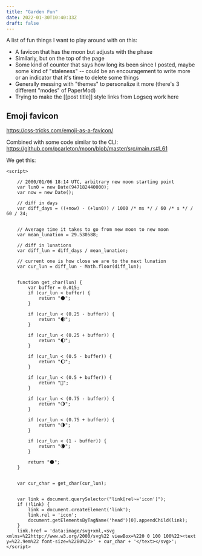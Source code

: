 ```yaml
---
title: "Garden Fun"
date: 2022-01-30T10:40:33Z
draft: false
---
```


A list of fun things I want to play around with on this:
- A favicon that has the moon but adjusts with the phase
- Similarly, but on the top of the page
- Some kind of counter that says how long its been since I posted, maybe some kind of "staleness" -- could be an encouragement to write more or an indicator that it's time to delete some things
- Generally messing with "themes" to personalize it more (there's 3 different "modes" of PaperMod)
- Trying to make the [[post title]] style links from Logseq work here



## Emoji favicon

https://css-tricks.com/emoji-as-a-favicon/

Combined with some code similar to the CLI:
https://github.com/pcarleton/moon/blob/master/src/main.rs#L61

We get this:

```
<script>

    // 2000/01/06 18:14 UTC, arbitrary new moon starting point
    var lun0 = new Date(947182440000);
    var now = new Date();

    // diff in days
    var diff_days = ((+now) - (+lun0)) / 1000 /* ms */ / 60 /* s */ / 60 / 24;


    // Average time it takes to go from new moon to new moon
    var mean_lunation = 29.530588;

    // diff in lunations
    var diff_lun = diff_days / mean_lunation;

    // current one is how close we are to the next lunation
    var cur_lun = diff_lun - Math.floor(diff_lun);


    function get_char(lun) {
        var buffer = 0.015;
        if (cur_lun < buffer) {
            return "🌑";
        }

        if (cur_lun < (0.25 - buffer)) {
            return "🌒";
        }

        if (cur_lun < (0.25 + buffer)) {
            return "🌓";
        }

        if (cur_lun < (0.5 - buffer)) {
            return "🌔";
        }

        if (cur_lun < (0.5 + buffer)) {
            return "🌝";
        }

        if (cur_lun < (0.75 - buffer)) {
            return "🌖";
        }

        if (cur_lun < (0.75 + buffer)) {
            return "🌗";
        }

        if (cur_lun < (1 - buffer)) {
            return "🌘";
        }

        return "🌑";
    }


    var cur_char = get_char(cur_lun);


    var link = document.querySelector("link[rel~='icon']");
    if (!link) {
        link = document.createElement('link');
        link.rel = 'icon';
        document.getElementsByTagName('head')[0].appendChild(link);
    }
    link.href = 'data:image/svg+xml,<svg xmlns=%22http://www.w3.org/2000/svg%22 viewBox=%220 0 100 100%22><text y=%22.9em%22 font-size=%2280%22>' + cur_char + '</text></svg>';
</script>
```